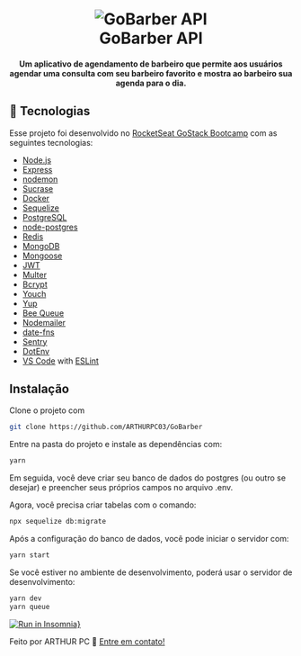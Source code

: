 <h1 align="center">
    <img alt="GoBarber API" src="https://res.cloudinary.com/lukemorales/image/upload/v1564533051/readme_logos/gobarber_hg5ddx.png" />
    <br>
    GoBarber API
</h1>

<h4 align="center">
  Um aplicativo de agendamento de barbeiro que permite aos usuários agendar uma consulta com seu barbeiro favorito e mostra ao barbeiro sua agenda para o dia.
</h4>

## :rocket: Tecnologias

Esse projeto foi desenvolvido no [RocketSeat GoStack Bootcamp](https://rocketseat.com.br/bootcamp) com as seguintes tecnologias:

-  [Node.js][nodejs]
-  [Express](https://expressjs.com/)
-  [nodemon](https://nodemon.io/)
-  [Sucrase](https://github.com/alangpierce/sucrase)
-  [Docker](https://www.docker.com/docker-community)
-  [Sequelize](http://docs.sequelizejs.com/)
-  [PostgreSQL](https://www.postgresql.org/)
-  [node-postgres](https://www.npmjs.com/package/pg)
-  [Redis](https://redis.io/)
-  [MongoDB](https://www.mongodb.com/)
-  [Mongoose](https://mongoosejs.com/)
-  [JWT](https://jwt.io/)
-  [Multer](https://github.com/expressjs/multer)
-  [Bcrypt](https://www.npmjs.com/package/bcrypt)
-  [Youch](https://www.npmjs.com/package/youch)
-  [Yup](https://www.npmjs.com/package/yup)
-  [Bee Queue](https://www.npmjs.com/package/bcrypt)
-  [Nodemailer](https://nodemailer.com/about/)
-  [date-fns](https://date-fns.org/)
-  [Sentry](https://sentry.io/)
-  [DotEnv](https://www.npmjs.com/package/dotenv)
-  [VS Code][vc] with [ESLint][vceslint]

## Instalação

Clone o projeto com

```sh
git clone https://github.com/ARTHURPC03/GoBarber
```

Entre na pasta do projeto e instale as dependências com:

```sh
yarn
```

Em seguida, você deve criar seu banco de dados do postgres (ou outro se desejar) e preencher seus próprios campos no arquivo .env.

Agora, você precisa criar tabelas com o comando:

```sh
npx sequelize db:migrate
```

Após a configuração do banco de dados, você pode iniciar o servidor com:

```sh
yarn start
```

Se você estiver no ambiente de desenvolvimento, poderá usar o servidor de desenvolvimento:

```sh
yarn dev
yarn queue
```
[![Run in Insomnia}](https://insomnia.rest/images/run.svg)](https://insomnia.rest/run/?label=GoBarber&uri=https%3A%2F%2Fraw.githubusercontent.com%2FARTHURPC03%2FGoBarber%2Fmaster%2FInsomnia_2020-02-28.json)



Feito por ARTHUR PC :wave: [Entre em contato!](https://www.linkedin.com/in/arthurpc03/)

[nodejs]: https://nodejs.org/
[yarn]: https://yarnpkg.com/
[vc]: https://code.visualstudio.com/
[vceditconfig]: https://marketplace.visualstudio.com/items?itemName=EditorConfig.EditorConfig
[vceslint]: https://marketplace.visualstudio.com/items?itemName=dbaeumer.vscode-eslint
